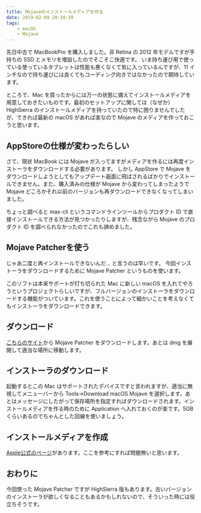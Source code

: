 ```yaml
---
title: Mojaveのインストールメディアを作る
date: 2019-02-09 20:34:39
tags: 
    - macOS
    - Mojave
---
```


先日中古で MacBookPro を購入しました。非 Retina の 2012 年モデルですが手持ちの SSD とメモリを増設したのでそこそこ快適です。
いま持ち運び用で使っている使っているタブレットは性能も悪くなくて気に入っているんですが、11 インチなので持ち運びには良くてもコーディング向きではなかったので期待しています。

ところで、Mac を買ったからには万一の状態に備えてインストールメディアを用意しておきたいものです。最初のセットアップに関しては（なぜか）HighSierra のインストールメディアを持っていたので特に困りませんでしたが、できれば最新の macOS があれば楽なので Mojave のメディアを作っておこうと思います。


## AppStoreの仕様が変わったらしい

さて、現状 MacBook には Mojave が入ってますがメディアを作るには再度インストーラをダウンロードする必要があります。
しかし AppStore で Mojave をダウンロードしようとしてもアップデート画面に飛ばされるばかりでインストールできません。また、購入済みの仕様が Mojave から変わってしまったようで Mojave どころかそれ以前のバージョンも再ダウンロードできなくなってしまいました。

ちょっと調べると mas-cli というコマンドラインツールからプロダクト ID で直接インストールできる方法が見つかったりしますが、残念ながら Mojave のプロダクト ID を調べられなかったのでこれも諦めました。


## Mojave Patcherを使う

じゃあ二度と再インストールできないんだ... と言うのは早いです。
今回インストーラをダウンロードするために Mojave Patcher というものを使います。

このソフトは本来サポートが打ち切られた Mac に新しい macOS を入れてやろうというプロジェクトらしいですが、フルバージョンのインストーラをダウンロードする機能がついています。これを使うことによって細かいことを考えなくてもインストーラをダウンロードできます。


## ダウンロード

[こちらのサイト](http://dosdude1.com/mojave/)から Mojave Patcher をダウンロードします。あとは dmg を展開して適当な場所に移動します。


## インストーラのダウンロード

起動するとこの Mac はサポートされたデバイスですと言われますが、適当に無視してメニューバーから Tools->Download macOS Mojave を選択します。あとはメッセージにしたがって保存場所を指定すればダウンロードされます。インストールメディアを作る時のために Application へ入れておくのが楽です。5GB くらいあるのでちゃんとした回線を使いましょう。


## インストールメディアを作成

[Apple公式のページ](https://support.apple.com/ja-jp/HT201372)があります。ここを参考にすれば問題無いと思います。


## おわりに

今回使った Mojave Patcher ですが HighSierra 版もあります。古いバージョンのインストーラが欲しくなることもあるかもしれないので、そういった時には役立ちそうです。
